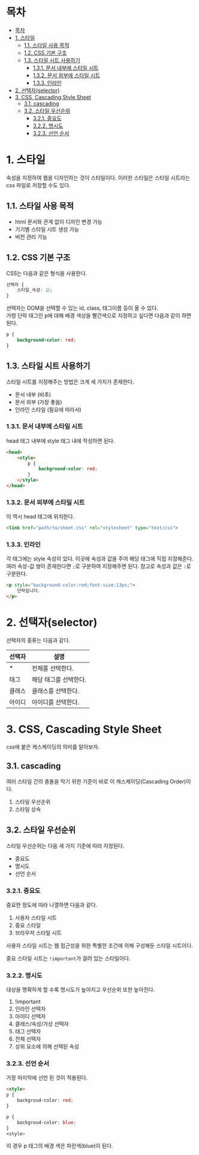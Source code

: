 # 목차

- [목차](#목차)
- [1. 스타일](#1-스타일)
  - [1.1. 스타일 사용 목적](#11-스타일-사용-목적)
  - [1.2. CSS 기본 구조](#12-css-기본-구조)
  - [1.3. 스타일 시트 사용하기](#13-스타일-시트-사용하기)
    - [1.3.1. 문서 내부에 스타일 시트](#131-문서-내부에-스타일-시트)
    - [1.3.2. 문서 외부에 스타일 시트](#132-문서-외부에-스타일-시트)
    - [1.3.3. 인라인](#133-인라인)
- [2. 선택자(selector)](#2-선택자selector)
- [3. CSS, Cascading Style Sheet](#3-css-cascading-style-sheet)
  - [3.1. cascading](#31-cascading)
  - [3.2. 스타일 우선순위](#32-스타일-우선순위)
    - [3.2.1. 중요도](#321-중요도)
    - [3.2.2. 명시도](#322-명시도)
    - [3.2.3. 선언 순서](#323-선언-순서)

# 1. 스타일

속성을 지정하여 웹을 디자인하는 것이 스타일이다. 이러한 스타일은 스타일 시트라는 css 파일로 저장할 수도 있다.  

## 1.1. 스타일 사용 목적

- html 문서와 관계 없이 디자인 변경 가능
- 기기별 스타일 시트 생성 가능
- 버전 관리 가능

## 1.2. CSS 기본 구조

CSS는 다음과 같은 형식을 사용한다.  

```css
선택자 {
    스타일_속성: 값;
}
```

선택자는 DOM을 선택할 수 있는 id, class, 태그이름 등이 올 수 있다.  
가령 단락 태그인 p에 대해 배경 색상을 빨간색으로 지정하고 싶다면 다음과 같이 하면 된다.  

```css
p {
    background-color: red;
}
```

## 1.3. 스타일 시트 사용하기

스타일 시트를 지정해주는 방법은 크게 세 가지가 존재한다.  

- 문서 내부 (비추)
- 문서 외부 (가장 좋음)
- 인라인 스타일 (필요에 따라서)

### 1.3.1. 문서 내부에 스타일 시트

head 태그 내부에 style 태그 내에 작성하면 된다.  

```html
<head>
    <style>
        p {
            background-color: red;
        }
    </style>
</head>
```

### 1.3.2. 문서 외부에 스타일 시트

이 역시 head 태그에 위치한다.  

```html
<link href="path/to/sheet.css" rel="stylesheet" type="text/css">
```

### 1.3.3. 인라인

각 태그에는 style 속성이 있다. 이곳에 속성과 값을 주어 해당 태그에 직접 지정해준다. 여러 속성-값 쌍이 존재한다면 `;`로 구분하여 지정해주면 된다. 참고로 속성과 값은 `:`로 구분한다.  

```html
<p style="background-color:red;font-size:13px;">
    단락입니다.
</p>
```

# 2. 선택자(selector)

선택자의 종류는 다음과 같다.  

|선택자|설명|
|-|-|
|*|전체를 선택한다.|
|태그|해당 태그를 선택한다.|
|클래스|클래스를 선택한다.|
|아이디|아이디를 선택한다.|

# 3. CSS, Cascading Style Sheet

css에 붙은 캐스케이딩의 의미를 알아보자.  

## 3.1. cascading

여러 스타일 간의 충돌을 막기 위한 기준이 바로 이 캐스케이딩(Cascading Order)이다.  

1. 스타일 우선순위
2. 스타일 상속

## 3.2. 스타일 우선순위

스타일 우선순위는 다음 세 가지 기준에 따라 지정된다.  

- 중요도
- 명시도
- 선언 순서

### 3.2.1. 중요도

중요한 정도에 따라 나열하면 다음과 같다.  

1. 사용자 스타일 시트
2. 중요 스타일
3. 브라우저 스타일 시트

사용자 스타일 시트는 웹 접근성을 위한 특별한 조건에 의해 구성해둔 스타일 시트이다.  

중요 스타일 시트는 `!important`가 걸려 있는 스타일이다.  

### 3.2.2. 명시도

대상을 명확하게 할 수록 명시도가 높아지고 우선순위 또한 높아진다.  

1. !important
2. 인라인 선택자
3. 아이디 선택자
4. 클래스/속성/가상 선택자
5. 태그 선택자
6. 전체 선택자
7. 상위 요소에 의해 선택된 속성

### 3.2.3. 선언 순서

가장 마지막에 선언 된 것이 적용된다.  


```html
<style>
p {
    backgroud-color: red;
}

p {
    backgroud-color: blue;
}
<style>
```

이 경우 p 태그의 배경 색은 파란색(blue)이 된다.  
